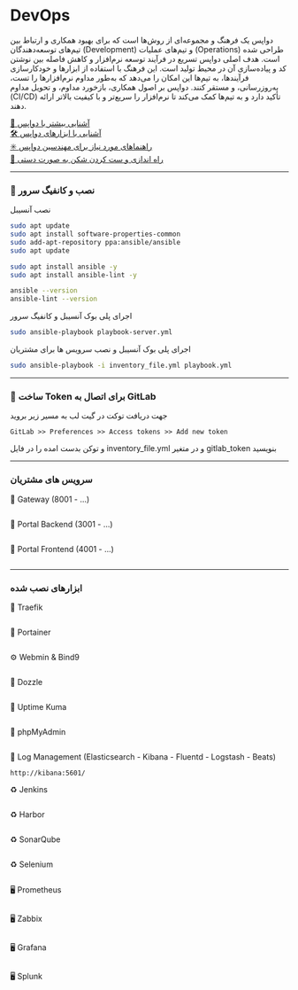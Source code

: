 # DevOps
دواپس یک فرهنگ و مجموعه‌ای از روش‌ها است که برای بهبود همکاری و ارتباط بین تیم‌های توسعه‌دهندگان (Development) و تیم‌های عملیات (Operations) طراحی شده است. هدف اصلی دواپس تسریع در فرآیند توسعه نرم‌افزار و کاهش فاصله بین نوشتن کد و پیاده‌سازی آن در محیط تولید است. این فرهنگ با استفاده از ابزارها و خودکارسازی فرآیندها، به تیم‌ها این امکان را می‌دهد که به‌طور مداوم نرم‌افزارها را تست، به‌روزرسانی، و مستقر کنند. دواپس بر اصول همکاری، بازخورد مداوم، و تحویل مداوم (CI/CD) تأکید دارد و به تیم‌ها کمک می‌کند تا نرم‌افزار را سریع‌تر و با کیفیت بالاتر ارائه دهند. 

[📜 آشنایی بیشتر با دواپس](./README-MORE.md)  
[🛠️ آشنایی با ابزارهای دواپس](./README-TOOLS.md)  
[✳️ راهنماهای مورد نیاز برای مهندسین دواپس](./README-CHEATSHEET.md)  
[🔅 راه اندازی و ست کردن شکن به صورت دستی](./README-SHEKAN.md)


---

### 🤖 نصب و کانفیگ سرور

نصب آنسیبل
```bash
sudo apt update
sudo apt install software-properties-common
sudo add-apt-repository ppa:ansible/ansible
sudo apt update

sudo apt install ansible -y
sudo apt install ansible-lint -y

ansible --version
ansible-lint --version
```

اجرای پلی بوک آنسیبل و کانفیگ سرور
```bash
sudo ansible-playbook playbook-server.yml
```

اجرای پلی بوک آنسیبل و نصب سرویس ها برای مشتریان
```bash
sudo ansible-playbook -i inventory_file.yml playbook.yml
```

---

### 🦊 ساخت Token برای اتصال به GitLab
جهت دریافت توکت در گیت لب به مسیر زیر بروید
```
GitLab >> Preferences >> Access tokens >> Add new token
```
و توکن بدست امده را در فایل inventory_file.yml و در متغیر gitlab_token بنویسید

---

### سرویس های مشتریان
📜 Gateway (8001 - ...)
```
```
📜 Portal Backend (3001 - ...)
```
```
📜 Portal Frontend (4001 - ...)
```
```

---

### ابزارهای نصب شده

🚦 Traefik
```
```

🐳 Portainer
```
```

⚙️ Webmin & Bind9
```
```

🐳 Dozzle
```
```

🐳 Uptime Kuma
```
```

📀 phpMyAdmin
```
```

📑 Log Management (Elasticsearch - Kibana - Fluentd - Logstash - Beats)
```
http://kibana:5601/
```

♻️ Jenkins
```
```

♻️ Harbor
```
```

♻️ SonarQube
```
```

♻️ Selenium
```
```

🖥️ Prometheus
```
```

🖥️ Zabbix
```
```

🖥️ Grafana
```
```

🖥️ Splunk
```
```
<!-- 
نصب ابزارهای مدیریت لاگ ها
sudo docker compose -f tools/logs/docker-compose.yml up -d

Kubernetes
Portainer
Rancher
kind(+++) / k0s(+++) / k3s(++) / Minikube(+)
-->